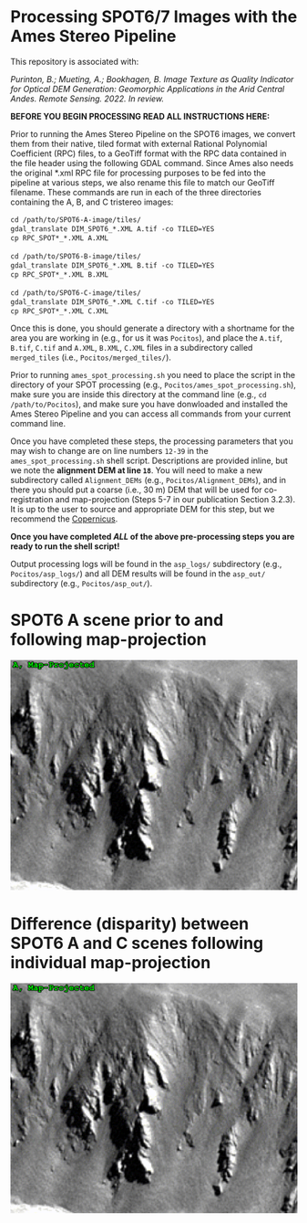 # Processing SPOT6/7 Images with the Ames Stereo Pipeline

This repository is associated with:

  _Purinton, B.; Mueting, A.; Bookhagen, B. Image Texture as Quality Indicator for Optical DEM Generation: Geomorphic Applications in the Arid Central Andes. Remote Sensing. 2022. In review._


**BEFORE YOU BEGIN PROCESSING READ ALL INSTRUCTIONS HERE:**

Prior to running the Ames Stereo Pipeline on the SPOT6 images, we convert them from their native, tiled format with external Rational Polynomial Coefficient (RPC) files, to a GeoTiff format with the RPC data contained in the file header using the following GDAL command. Since Ames also needs the original *.xml RPC file for processing purposes to be fed into the pipeline at various steps, we also rename this file to match our GeoTiff filename. These commands are run in each of the three directories containing the A, B, and C tristereo images:

```
cd /path/to/SPOT6-A-image/tiles/
gdal_translate DIM_SPOT6_*.XML A.tif -co TILED=YES
cp RPC_SPOT*_*.XML A.XML

cd /path/to/SPOT6-B-image/tiles/
gdal_translate DIM_SPOT6_*.XML B.tif -co TILED=YES
cp RPC_SPOT*_*.XML B.XML

cd /path/to/SPOT6-C-image/tiles/
gdal_translate DIM_SPOT6_*.XML C.tif -co TILED=YES
cp RPC_SPOT*_*.XML C.XML
```

Once this is done, you should generate a directory with a shortname for the area you are working in (e.g., for us it was `Pocitos`), and place the `A.tif`, `B.tif`, `C.tif` and `A.XML`, `B.XML`, `C.XML` files in a subdirectory called `merged_tiles` (i.e., `Pocitos/merged_tiles/`).

Prior to running `ames_spot_processing.sh` you need to place the script in the directory of your SPOT processing (e.g., `Pocitos/ames_spot_processing.sh`), make sure you are inside this directory at the command line (e.g., `cd /path/to/Pocitos`), and make sure you have donwloaded and installed the Ames Stereo Pipeline and you can access all commands from your current command line.

Once you have completed these steps, the processing parameters that you may wish to change are on line numbers `12-39` in the `ames_spot_processing.sh` shell script. Descriptions are provided inline, but we note the **alignment DEM at line `18`**. You will need to make a new subdirectory called `Alignment_DEMs` (e.g., `Pocitos/Alignment_DEMs`), and in there you should put a coarse (i.e., 30 m) DEM that will be used for co-registration and map-projection (Steps 5-7 in our publication Section 3.2.3). It is up to the user to source and appropriate DEM for this step, but we recommend the [Copernicus](https://portal.opentopography.org/raster?opentopoID=OTSDEM.032021.4326.3).

**Once you have completed _ALL_ of the above pre-processing steps you are ready to run the shell script!**

Output processing logs will be found in the `asp_logs/` subdirectory (e.g., `Pocitos/asp_logs/`) and all DEM results will be found in the `asp_out/` subdirectory (e.g., `Pocitos/asp_out/`).


# SPOT6 A scene prior to and following map-projection
![SPOT6 A scene prior to and following map-projection.](mapproject.gif)

# Difference (disparity) between SPOT6 A and C scenes following individual map-projection
![Difference (disparity) between SPOT6 A and C scenes following individual map-projection.](disparity.gif)
